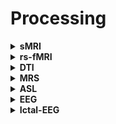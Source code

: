 # Processing


<details>
  <summary><b>sMRI</b></summary>

|                  Analysis                 | Papers | Software | Scripts | Status | Comments | Who? |
|:-----------------------------------------:|:------:|:--------:|:-------:|:------:|:------:|----------|
|        Regional volume                    |  e.g., [ten Doesschate et al. (2014)](https://www.frontiersin.org/articles/10.3389/fpsyt.2014.00169/full)       |   Freesurfer [recon-all](https://surfer.nmr.mgh.harvard.edu/fswiki/recon-all)      |         | awaiting |  post-processing QC [Paper](https://www.sciencedirect.com/science/article/pii/S1053811921004511)     |       |
|        Cortical thickness                 |  e.g., [Qiu et al. (2014)](https://www.nature.com/articles/tp201418)       |   Freesurfer [recon-all](https://surfer.nmr.mgh.harvard.edu/fswiki/recon-all)        |         | awaiting |       |       |
  
</details>




<details>
  <summary><b>rs-fMRI</b></summary>

|                  Analysis                 | Papers | Software | Scripts | Status | Comments | Who? |
|:-----------------------------------------:|:------:|:--------:|:-------:|:------:|:------:|----------|
|      Independent component analysis (ICA) | [Beckmann et al. (2005)](https://royalsocietypublishing.org/doi/10.1098/rstb.2005.1634?url_ver=Z39.88-2003&rfr_id=ori:rid:crossref.org&rfr_dat=cr_pub%20%200pubmed), [Beckmann et al. (2009)](https://fsl.fmrib.ox.ac.uk/fsl/fslwiki/DualRegression?action=AttachFile&do=get&target=CB09.pdf)       |   [FSL MELODIC](https://fsl.fmrib.ox.ac.uk/fsl/fslwiki/MELODIC)       |         |    awaiting    |    20 ICs + 70 ICs      |      |
|           Network-to-network connectivity |  e.g., [Smith et al. (2015)](https://www.nature.com/articles/nn.4125)     |  [FSLNets](https://fsl.fmrib.ox.ac.uk/fsl/fslwiki/FSLNets) |         |    awaiting    |     20 ICs + 70 ICs     |       |
|                   ROI-to-ROI connectivity | [Power et al. (2011)](https://www.sciencedirect.com/science/article/pii/S0896627311007926), e.g., [Xia et al. (2018)](https://www.nature.com/articles/s41467-018-05317-y)       |  Partial correlation     |         |    awaiting    |  Using the [Freesurfer segmentation output](https://freesurfer.net/fswiki/FsTutorial/AnatomicalROI_tktools) and/or [Power atlas](https://www.sciencedirect.com/science/article/pii/S0896627311007926) |
|                    Effective connectivity |  [Zeidman et al. (2019a)](https://www.sciencedirect.com/science/article/pii/S1053811919305221), [Zeidman et al. (2019b)](https://www.sciencedirect.com/science/article/pii/S1053811919305233)      |  [SPM Dynamic causal modeling (DCM)](https://www.fil.ion.ucl.ac.uk/spm/course/slides17-oct/10_DCM_Introduction_fMRI.pdf)        |         |    awaiting    |  Which nodes to use?        |      |
| Percent amplitude of fluctuations (perAF) |  [Jia et al. (2020)](https://journals.plos.org/plosone/article?id=10.1371/journal.pone.0227021)      |   [SPM RESTplus](http://restfmri.net/forum/restplus)       |         |   awaiting     |  Summarized using FS segmentation and/or Power atlas   |       |
|               Regional homogeneity (ReHo) |  [Yao et al. (2009)](https://www.sciencedirect.com/science/article/pii/S0165032708004199?casa_token=4q0fY8hRUZUAAAAA:gVFzKTOI2fFTD1n5hvx3Sq3lES1YpcLJWGPlthNe5snEmWesJz65fZ6BfIRTuZV6MKs9xuBWj1SC), [Zang et al. (2004)](https://www.sciencedirect.com/science/article/pii/S1053811904000035?casa_token=jWlLaHefMVMAAAAA:RK6alYBCO_YtSgYslr7_CDWfvLzWt9QfrFXz9xIcAtyNWWQd3OkYvv6A2tpJDXt-Y66LcxJw-SEy)        |  [SPM RESTplus](http://restfmri.net/forum/restplus)     |         |    awaiting    |    Summarized using FS segmentation and/or Power atlas       |      |

</details>

<details>
  <summary><b>DTI</b></summary>

|                  Analysis                 | Papers | Software | Scripts | Status | Comments | Who? |
|:-----------------------------------------:|:------:|:--------:|:-------:|:------:|:------:|----------|
|                                           |         |         |         | awaiting |       |       |
|                                           |         |         |         | awaiting |       |       |
|                                           |         |         |         | awaiting |       |       |
  
</details>


<details>
  <summary><b>MRS</b></summary>

|                  Analysis                 | Papers | Software | Scripts | Status | Comments | Who? |
|:-----------------------------------------:|:------:|:--------:|:-------:|:------:|:------:|----------|
|                                           |         |         |         | awaiting |       |       |
|                                           |         |         |         | awaiting |       |       |
|                                           |         |         |         | awaiting |       |       |
  
</details>


<details>
  <summary><b>ASL</b></summary>

|                  Analysis                 | Papers | Software | Scripts | Status | Comments | Who? |
|:-----------------------------------------:|:------:|:--------:|:-------:|:------:|:------:|----------|
|                                           |         |         |         | awaiting |       |       |
|                                           |         |         |         | awaiting |       |       |
|                                           |         |         |         | awaiting |       |       |
  
</details>

<details>
  <summary><b>EEG</b></summary>

|                  Analysis                 | Papers | Software | Scripts | Status | Comments | Who? |
|:-----------------------------------------:|:------:|:--------:|:-------:|:------:|:------:|----------|
|                                           |         |         |         | awaiting |       |       |
|                                           |         |         |         | awaiting |       |       |
|                                           |         |         |         | awaiting |       |       |
  
</details>

<details>
  <summary><b>Ictal-EEG</b></summary>

|                  Analysis                 | Papers | Software | Scripts | Status | Comments | Who? |
|:-----------------------------------------:|:------:|:--------:|:-------:|:------:|:------:|----------|
|                                           |         |         |         | awaiting |       |       |
|                                           |         |         |         | awaiting |       |       |
|                                           |         |         |         | awaiting |       |       |
  
</details>
